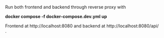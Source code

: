 Run both frontend and backend through reverse proxy with 

**docker compose -f docker-compose.dev.yml up**

Frontend at http://localhost:8080 and
backend at http://localhost:8080/api/ .